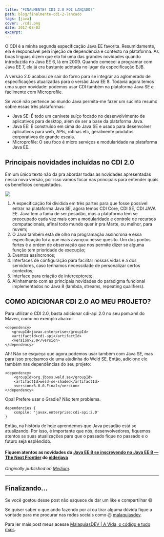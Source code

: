 ```yaml
---
title: "FINALMENTE! CDI 2.0 FOI LANÇADO!"
path: blog/finalmente-cdi-2-lancado
tags: [java]
cover: ./cdi.png
date: 2017-08-03
excerpt: 
---
```


O CDI é a minha segunda especificação Java EE favorita. Resumidamente, ela é responsável pela injeção de dependência e contexto na plataforma. As boas línguas dizem que ela foi uma das grandes novidades quando introduzida no Java EE 6, lá em 2009. Quando comecei a programar com Java EE 7, ela já era bastante adotada no lugar da especificação EJB.

A versão 2.0 acabou de sair do forno para se integrar ao aglomerado de especificações atualizadas para o versão Java EE 8. Todavia agora temos uma super novidade: podemos usar CDI também na plataforma Java SE e facilmente com Microprofile.

Se você não pertence ao mundo Java permita-me fazer um sucinto resumo sobre essas três plataformas:

- Java SE: É todo um canivete suíço focado no desenvolvimento de aplicativos para desktop, além de ser a base da plataforma Java.
- Java EE: É construído em cima do Java SE e usado para desenvolver aplicativos para web, APIs, rotinas etc, geralmente produtos corporativos de grande escala.
- Microprofile: O seu foco é micro serviços e modularidade na plataforma Java EE.

## Principais novidades incluídas no CDI 2.0

Em um único texto não da pra abordar todas as novidades apresentadas nessa nova versão, por isso vamos focar nas principais para entender quais os benefícios conquistados.

![](https://miro.medium.com/max/600/1*OhVSxxNCn7esgergOt8jfw.jpeg)

1. A especificação foi dividida em três partes para que fosse possível entrar na plataforma Java SE, agora temos CDI Core, CDI SE, CDI JAVA EE. Java tem a fama de ser pesadão, mas a plataforma tem se preocupado cada vez mais com a modularidade e controle de recursos computacionais, afinal todo mundo quer ir pra Marte, ou melhor, para nuvem;
2. O Java também está de olho na programação assíncrona e essa especificação foi a que mais avançou nesse quesito. Um dos pontos fortes é a ordem de observação que nos permite dizer se alguma função tem prioridade de execução;
3. Eventos assíncronos;
4. Interfaces de configuração para facilitar nossas vidas e a dos servidores, caso tenhamos necessidade de personalizar certos contextos;
5. Interface para criação de interceptores;
6. Alinhamento com as principais novidades do paradigma funcional implementados no Java 8 (lambda, streams, repeating qualifiers).

## COMO ADICIONAR CDI 2.O AO MEU PROJETO?

Para utilizar o CDI 2.0, basta adicionar cdi-api 2.0 no seu pom.xml do Maven, como no exemplo abaixo:

```
<dependency>
   <groupId>javax.enterprise</groupId>
   <artifactId>cdi-api</artifactId>
   <version>2.0</version>
</dependency>
```

Ah! Não se esqueça que agora podemos usar também com Java SE, mas para isso precisamos de uma ajudinha do Weld SE. Então, adicione ele também nas dependências do seu projeto:

```
<dependency>
    <groupId>org.jboss.weld.se</groupId>
    <artifactId>weld-se-shaded</artifactId>
    <version>3.0.0.Final</version>
</dependency>
```

Opa! Prefere usar o Gradle? Não tem problema.

```
dependencies {
    compile: 'javax.enterprise:cdi-api:2.0'
}
```

Então, na história de hoje aprendemos que Java pesadão está se atualizando. Por isso, é importante que nós, desenvolvedores, fiquemos atentos as suas atualizações para que o passado fique no passado e o futuro seja esplêndido.

#### Fiquem atentos as novidades do [Java EE 8 se inscrevendo no Java EE 8 — The Next Frontier](http://eldermoraes.com/) do [elderjava](https://twitter.com/elderjava)

_Originally published on [Medium](https://medium.com/collabcode/finalmente-cdi-2-0-foi-lançado-2911eec56ac8)._

---

## Finalizando…

Se você gostou desse post não esquece de dar um like e compartilhar 😄

Se quiser saber o que ando fazendo por ai ou tirar alguma dúvida fique a vontade para me procurar nas redes sociais como @ [malaquiasdev](https://twitter.com/malaquiasdev).

Para ler mais post meus acesse [MalaquiasDEV | A Vida, o código e tudo mais](http://malaquias.dev).
